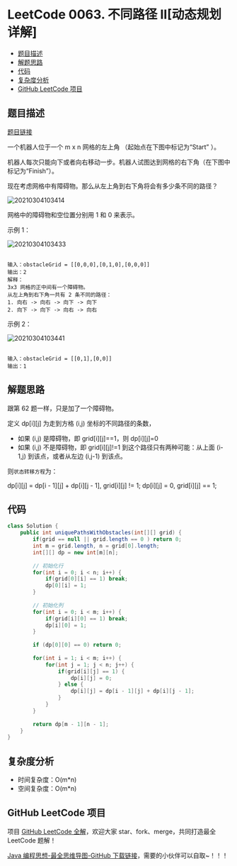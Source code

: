 # LeetCode 0063. 不同路径 II\[动态规划详解]

* [题目描述](<LeetCode 0063. 不同路径 II\[动态规划详解].md#题目描述>)
* [解题思路](<LeetCode 0063. 不同路径 II\[动态规划详解].md#解题思路>)
* [代码](<LeetCode 0063. 不同路径 II\[动态规划详解].md#代码>)
* [复杂度分析](<LeetCode 0063. 不同路径 II\[动态规划详解].md#复杂度分析>)
* [GitHub LeetCode 项目](<LeetCode 0063. 不同路径 II\[动态规划详解].md#github-leetcode-项目>)

## 题目描述

[题目链接](https://leetcode-cn.com/problems/unique-paths-ii/)

一个机器人位于一个 m x n 网格的左上角 （起始点在下图中标记为“Start” ）。

机器人每次只能向下或者向右移动一步。机器人试图达到网格的右下角（在下图中标记为“Finish”）。

现在考虑网格中有障碍物。那么从左上角到右下角将会有多少条不同的路径？

![20210304103414](http://yano.oss-cn-beijing.aliyuncs.com/blog/20210304103414.png)

网格中的障碍物和空位置分别用 1 和 0 来表示。

&#x20;

示例 1：

![20210304103433](http://yano.oss-cn-beijing.aliyuncs.com/blog/20210304103433.png)

```

输入：obstacleGrid = [[0,0,0],[0,1,0],[0,0,0]]
输出：2
解释：
3x3 网格的正中间有一个障碍物。
从左上角到右下角一共有 2 条不同的路径：
1. 向右 -> 向右 -> 向下 -> 向下
2. 向下 -> 向下 -> 向右 -> 向右

```

示例 2：

![20210304103441](http://yano.oss-cn-beijing.aliyuncs.com/blog/20210304103441.png)

```

输入：obstacleGrid = [[0,1],[0,0]]
输出：1

```

## 解题思路

跟第 62 题一样，只是加了一个障碍物。

定义 dp\[i]\[j] 为走到方格 (i,j) 坐标的不同路径的条数，

* 如果 (i,j) 是障碍物，即 grid\[i]\[j]==1，则 dp\[i]\[j]=0
* 如果 (i,j) 不是障碍物，即 grid\[i]\[j]!=1 到这个路径只有两种可能：从上面 (i-1,j) 到该点，或者从左边 (i,j-1) 到该点。

则`状态转移方程`为：

dp\[i]\[j] = dp\[i - 1]\[j] + dp\[i]\[j - 1], grid\[i]\[j] != 1; dp\[i]\[j] = 0, grid\[i]\[j] == 1;

## 代码

```java
class Solution {
    public int uniquePathsWithObstacles(int[][] grid) {
        if(grid == null || grid.length == 0 ) return 0;
        int m = grid.length, n = grid[0].length;
        int[][] dp = new int[m][n];
        
        // 初始化行
        for(int i = 0; i < n; i++) {
            if(grid[0][i] == 1) break;
            dp[0][i] = 1;
        }
        
        // 初始化列
        for(int i = 0; i < m; i++) {
            if(grid[i][0] == 1) break;
            dp[i][0] = 1;
        }
        
        if (dp[0][0] == 0) return 0;
        
        for(int i = 1; i < m; i++) {
            for(int j = 1; j < n; j++) {
                if(grid[i][j] == 1) {
                    dp[i][j] = 0;
                } else {
                    dp[i][j] = dp[i - 1][j] + dp[i][j - 1];
                }
            }
        }
        
        return dp[m - 1][n - 1];
    }
}
```

## 复杂度分析

* 时间复杂度：O(m\*n)
* 空间复杂度：O(m\*n)

## GitHub LeetCode 项目

项目 [GitHub LeetCode 全解](https://github.com/LjyYano/LeetCode)，欢迎大家 star、fork、merge，共同打造最全 LeetCode 题解！

[Java 编程思想-最全思维导图-GitHub 下载链接](https://github.com/LjyYano/Thinking\_in\_Java\_MindMapping)，需要的小伙伴可以自取\~！！！
